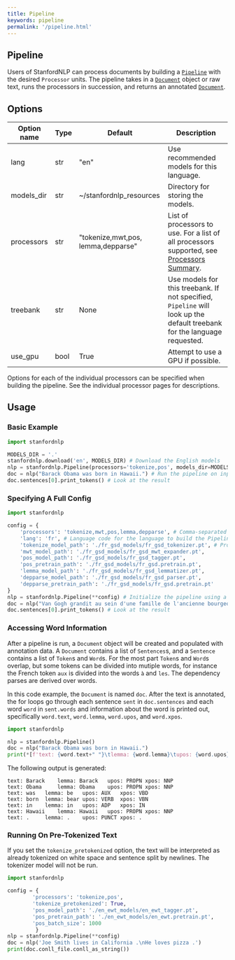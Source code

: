 ```yaml
---
title: Pipeline
keywords: pipeline
permalink: '/pipeline.html'
---
```


## Pipeline

Users of StanfordNLP can process documents by building a [`Pipeline`](pipeline.md) with the desired `Processor` units.  The pipeline takes in a [`Document`](data_objects.md#document)
object or raw text, runs the processors in succession, and returns an annotated [`Document`](data_objects.md#document).

## Options

| Option name | Type | Default | Description |
| --- | --- | --- | --- |
| lang | str | "en" | Use recommended models for this language. |
| models_dir | str | ~/stanfordnlp_resources | Directory for storing the models. |
| processors | str | "tokenize,<wbr>mwt,<wbr>pos,<wbr>lemma,<wbr>depparse" | List of processors to use. For a list of all processors supported, see [Processors Summary](processors.md). |
| treebank | str | None | Use models for this treebank. If not specified, `Pipeline` will look up the default treebank for the language requested. |
| use_gpu | bool | True | Attempt to use a GPU if possible. |

Options for each of the individual processors can be specified when building the pipeline.  See the individual processor pages for descriptions.

## Usage

### Basic Example

```python
import stanfordnlp

MODELS_DIR = '.'
stanfordnlp.download('en', MODELS_DIR) # Download the English models
nlp = stanfordnlp.Pipeline(processors='tokenize,pos', models_dir=MODELS_DIR, treebank='en_ewt', use_gpu=True, pos_batch_size=3000) # Build the pipeline, specify part-of-speech processor's batch size
doc = nlp("Barack Obama was born in Hawaii.") # Run the pipeline on input text
doc.sentences[0].print_tokens() # Look at the result
```

### Specifying A Full Config 

```python
import stanfordnlp

config = {
	'processors': 'tokenize,mwt,pos,lemma,depparse', # Comma-separated list of processors to use
	'lang': 'fr', # Language code for the language to build the Pipeline in
	'tokenize_model_path': './fr_gsd_models/fr_gsd_tokenizer.pt', # Processor-specific arguments are set with keys "{processor_name}_{argument_name}"
	'mwt_model_path': './fr_gsd_models/fr_gsd_mwt_expander.pt',
	'pos_model_path': './fr_gsd_models/fr_gsd_tagger.pt',
	'pos_pretrain_path': './fr_gsd_models/fr_gsd.pretrain.pt',
	'lemma_model_path': './fr_gsd_models/fr_gsd_lemmatizer.pt',
	'depparse_model_path': './fr_gsd_models/fr_gsd_parser.pt',
	'depparse_pretrain_path': './fr_gsd_models/fr_gsd.pretrain.pt'
}
nlp = stanfordnlp.Pipeline(**config) # Initialize the pipeline using a configuration dict
doc = nlp("Van Gogh grandit au sein d'une famille de l'ancienne bourgeoisie.") # Run the pipeline on input text
doc.sentences[0].print_tokens() # Look at the result
```

### Accessing Word Information

After a pipeline is run, a `Document` object will be created and populated with annotation data.
A `Document` contains a list of `Sentences`s, and a `Sentence` contains a list of `Token`s and
`Word`s. For the most part `Token`s and `Word`s overlap, but some tokens can be divided into
mutiple words, for instance the French token `aux` is divided into the words `à` and `les`.  The
dependency parses are derived over words.

In this code example, the `Document` is named `doc`.  After the text is annotated, the for loops
go through each sentence `sent` in `doc.sentences` and each word `word` in `sent.words` and information
about the word is printed out, specifically `word.text`, `word.lemma`, `word.upos`, and `word.xpos`.

```python
import stanfordnlp

nlp = stanfordnlp.Pipeline()
doc = nlp("Barack Obama was born in Hawaii.")
print(*[f'text: {word.text+" "}\tlemma: {word.lemma}\tupos: {word.upos}\txpos: {word.xpos}' for sent in doc.sentences for word in sent.words], sep='\n')

```

The following output is generated:

```
text: Barack 	lemma: Barack	upos: PROPN	xpos: NNP
text: Obama 	lemma: Obama	upos: PROPN	xpos: NNP
text: was 	lemma: be	upos: AUX	xpos: VBD
text: born 	lemma: bear	upos: VERB	xpos: VBN
text: in 	lemma: in	upos: ADP	xpos: IN
text: Hawaii 	lemma: Hawaii	upos: PROPN	xpos: NNP
text: . 	lemma: .	upos: PUNCT	xpos: .
```


### Running On Pre-Tokenized Text

If you set the `tokenize_pretokenized` option, the text will be interpreted as already tokenized on white space and sentence split by newlines.
The tokenizer model will not be run.

```python
import stanfordnlp

config = {
        'processors': 'tokenize,pos',
        'tokenize_pretokenized': True,
        'pos_model_path': './en_ewt_models/en_ewt_tagger.pt',
        'pos_pretrain_path': './en_ewt_models/en_ewt.pretrain.pt',
        'pos_batch_size': 1000
         }
nlp = stanfordnlp.Pipeline(**config)
doc = nlp('Joe Smith lives in California .\nHe loves pizza .')
print(doc.conll_file.conll_as_string())
```
